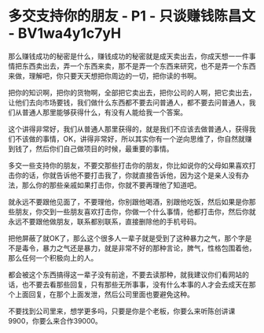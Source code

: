 # 多交支持你的朋友 - P1 - 只谈赚钱陈昌文 - BV1wa4y1c7yH

那么赚钱成功的秘密是什么，赚钱成功的秘密就是成天卖出去，你成天想一一件事情把东西卖出去，弄一个东西来卖，那不是弄一个东西来研究，也不是弄一个东西来做，理解吧，你只要天天想把你周边的一切，把你读的书啊。

把你的知识啊，把你的货物啊，全部把它卖出去，把你公司的人啊，把它卖出去，让他们去向市场要钱，我们做什么东西都不要去问普通人，都不要去问普通人，我们从普通人那里能够获得什么，有没有人能给我一个答案。

这个讲得非常好，我们从普通人那里获得的，就是我们不应该去做普通人，获得我们不该做的事情，OK，讲得非常好，所以其实你有一个逆向思维了，你自然就赚到钱了，然后你们自己做项目的时候，最重要的事情。

多交一些支持你的朋友，不要交那些打击你的朋友，你比如说你的父母如果喜欢打击你的话，你就告诉他不要打击我了，你就直接告诉他，因为这个是亲人没有办法，那么你的那些亲戚如果打击你，你就不要再理他了知道吧。

就永远不要跟他见面了，不要理他，你别跟他喝酒，别跟他吃饭，然后如果是你那些朋友，你交到一些朋友喜欢打击你，你做一个什么事情，他都打击你，然后你就永远不要跟他做朋友，联系都别联系，直接删除他的手机号码。

把他屏蔽了就OK了，那么这个很多人一辈子就是受到了这种暴力之气，那个字是不是毒令，暴力之气还是暴力，就是非常不好的那种言论，脾气，性格包围着他，那么任何一个积极向上的人。

都会被这个东西搞得这一辈子没有前途，不要去读那种，就我建议你们看网站的话，也不要去看那些回复，只有那些无所事事，没有什么本事的人才会去成天在那个上面回复，在那个上面发泄，然后公司里面也要避免这种。

不要找到公司里来，想学更多吗，只要是你是个老板，你要么来听陈创讲课9900，你要么来合作39000。